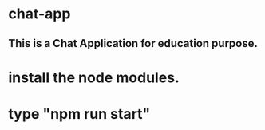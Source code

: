 # chat-app
## This is a Chat Application for education purpose.
# install the node modules.
# type "npm run start"
